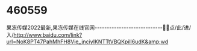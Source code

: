 # 460559
果冻传媒2022最新,果冻传媒在线官网----------------------------🔘🔘点/此/进/入/http://www.baidu.com/link?url=NoK8PT47PahMhFH8Vie_jnciyIKNTTtVBQKpill6udK&amp;wd
